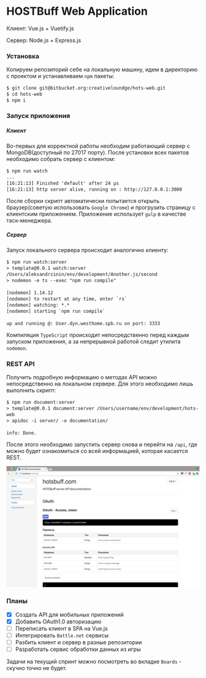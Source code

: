 # HOSTBuff Web Application #

Клиент: Vue.js + Vuetify.js 

Сервер: Node.js + Express.js

### Установка ###
Копируем репозиторий себе на локальную машину, идем в директорию с проектом и устанавливаем `npm` пакеты:

    $ git clone git@bitbucket.org:creativeloundge/hots-web.git
    $ cd hots-web
    $ npm i


### Запуск приложения ###

##### Клиент
Во-первых для корректной работы необходим работающий сервер с MongoDB(доступный по 27017 порту). 
После установки всех пакетов необходимо собрать сервер с клиентом:

    $ npm run watch
    ...
    [16:21:13] Finished 'default' after 24 μs
    [16:21:13] http server alive, running on : http://127.0.0.1:3000

После сборки скрипт автоматически попытается открыть браузер(советую использовать `Google Chrome`) и прогрузить страницу с клиентским приложением. Приложение использует `gulp` в качестве таск-менеджера.

##### Сервер
Запуск локального сервера происходит аналогично клиенту:

    $ npm run watch:server
    > template@0.0.1 watch:server /Users/aleksandrzinin/env/development/Another.js/second
    > nodemon -e ts --exec "npm run compile"
     
    [nodemon] 1.14.12
    [nodemon] to restart at any time, enter `rs`
    [nodemon] watching: *.*
    [nodemon] starting `npm run compile`
     
    up and running @: User.dyn.westhome.spb.ru on port: 3333

Компиляция `TypeScript` происходит непосредственно перед каждым запуском приложения, а за непрерывной работой следит утилита `nodemon`.

### REST API ###

Получить подробную информацию о методах API можно непосредственно на локальном сервере. Для этого необходимо лишь выполнить скрипт:
 
    $ npm run document:server
    > template@0.0.1 document:server /Users/username/env/development/hots-web
    > apidoc -i server/ -o documentation/
     
    info: Done.

После этого необходимо запустить сервер снова и перейти на `/api`, где можно будет ознакомиться со всей информацией, которая касается REST.

![picture alt](./resources/docs.png "Documentation")

### Планы ###

- [x] Создать API для мобильных приложений
- [x] Добавить OAuth1.0 авторизацию
- [ ] Переписать клиент в SPA на Vue.js 
- [ ] Интегрировать `Battle.net` сервисы 
- [ ] Разбить клиент и сервер в разные репозитории
- [ ] Разработать сервис обработки данных из игры

Задачи на текущий спринт можно посмотреть во вкладке `Boards` - скучно точно не будет.  
